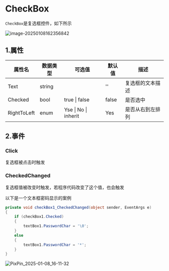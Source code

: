 # CheckBox

`CheckBox`是复选框控件，如下所示

![image-20250108162356842](https://gitee.com/xarzhi/picture/raw/master/img/image-20250108162356842.png)

## 1.属性

| 属性名      | 数据类型 | 可选值               | 默认值 | 描述             |
| ----------- | -------- | -------------------- | ------ | ---------------- |
| Text        | string   |                      | ''     | 复选框的文本描述 |
| Checked     | bool     | true \| false        | false  | 是否选中         |
| RightToLeft | enum     | Yse \| No \| inherit | Yes    | 是否从右到左排列 |



## 2.事件

### Click

复选框被点击时触发



### CheckedChanged

复选框值被改变时触发，若程序代码改变了这个值，也会触发

以下是一个文本框密码显示的案例

```c#
private void checkBox1_CheckedChanged(object sender, EventArgs e)
{
    if (checkBox1.Checked)
    {
        textBox1.PasswordChar = '\0';
    }
    else
    {
        textBox1.PasswordChar = '*';
    }
}
```

![PixPin_2025-01-08_16-11-32](https://gitee.com/xarzhi/picture/raw/master/img/PixPin_2025-01-08_16-11-32.gif)